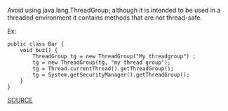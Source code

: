 Avoid using java.lang.ThreadGroup; although it is intended to be used in a threaded environment it contains methods that are not thread-safe.

Ex:

    public class Bar {
        void buz() {
            ThreadGroup tg = new ThreadGroup("My threadgroup") ;
            tg = new ThreadGroup(tg, "my thread group");
            tg = Thread.currentThread().getThreadGroup();
            tg = System.getSecurityManager().getThreadGroup();
        }
    }

[SOURCE](http://pmd.sourceforge.net/pmd-5.3.2/pmd-java/rules/java/basic.html#AvoidThreadGroup)

